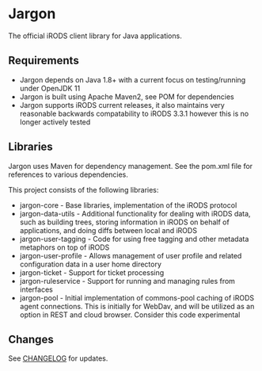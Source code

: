 # Jargon

The official iRODS client library for Java applications.

## Requirements

- Jargon depends on Java 1.8+ with a current focus on testing/running under OpenJDK 11
- Jargon is built using Apache Maven2, see POM for dependencies
- Jargon supports iRODS current releases, it also maintains very reasonable backwards compatability to iRODS 3.3.1 however this is no longer actively tested

## Libraries

Jargon uses Maven for dependency management. See the pom.xml file for references to various dependencies.

This project consists of the following libraries:
- jargon-core - Base libraries, implementation of the iRODS protocol
- jargon-data-utils - Additional functionality for dealing with iRODS data, such as building trees, storing information in iRODS on behalf of applications, and doing diffs between local and iRODS
- jargon-user-tagging - Code for using free tagging and other metadata metaphors on top of iRODS
- jargon-user-profile - Allows management of user profile and related configuration data in a user home directory
- jargon-ticket - Support for ticket processing
- jargon-ruleservice - Support for running and managing rules from interfaces
- jargon-pool - Initial implementation of commons-pool caching of iRODS agent connections. This is initially for WebDav, and will be utilized as an option in REST and cloud browser. Consider this code experimental

## Changes

See [CHANGELOG](CHANGELOG.md) for updates.
